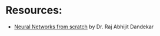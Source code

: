# Resources: 
* [Neural Networks from scratch](https://www.youtube.com/watch?v=zrKpz9-AZ_E) by Dr. Raj Abhijit Dandekar
